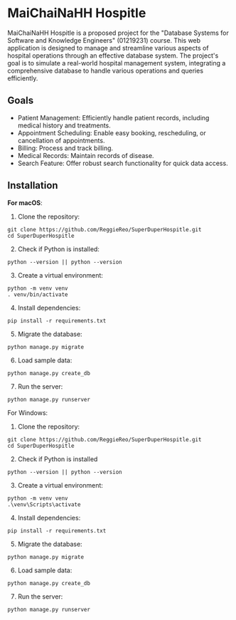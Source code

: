 # MaiChaiNaHH Hospitle
MaiChaiNaHH Hospitle is a proposed project for the "Database Systems for 
Software and Knowledge Engineers" (01219231) course. This web application is 
designed to manage and streamline various aspects of hospital operations through 
an effective database system. The project's goal is to simulate a real-world 
hospital management system, integrating a comprehensive database to handle various 
operations and queries efficiently.


## Goals
- Patient Management: Efficiently handle patient records, including medical history and treatments.
- Appointment Scheduling: Enable easy booking, rescheduling, or cancellation of appointments.
- Billing: Process and track billing.
- Medical Records: Maintain records of disease.
- Search Feature: Offer robust search functionality for quick data access.

## Installation
**For macOS**:

1) Clone the repository:
```
git clone https://github.com/ReggieReo/SuperDuperHospitle.git
cd SuperDuperHospitle
```
2) Check if Python is installed:
```
python --version || python --version
```

3) Create a virtual environment:
```
python -m venv venv
. venv/bin/activate
```
4) Install dependencies:
```
pip install -r requirements.txt
```
5) Migrate the database:
```
python manage.py migrate
```
6) Load sample data:
```
python manage.py create_db
```
7) Run the server:
```
python manage.py runserver
```

For Windows:

1) Clone the repository:
```
git clone https://github.com/ReggieReo/SuperDuperHospitle.git
cd SuperDuperHospitle
```
2) Check if Python is installed
```
python --version || python --version
```
3) Create a virtual environment:
```
python -m venv venv
.\venv\Scripts\activate
```
4) Install dependencies:
```
pip install -r requirements.txt
```
5) Migrate the database:
```
python manage.py migrate
```
6) Load sample data:
```
python manage.py create_db

```
7) Run the server:
```
python manage.py runserver
```